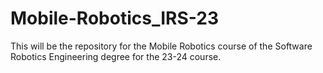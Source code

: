 # Mobile-Robotics_IRS-23
This will be the repository for the Mobile Robotics course of the Software Robotics Engineering degree for the 23-24 course.
